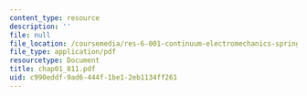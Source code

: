 ```yaml
---
content_type: resource
description: ''
file: null
file_location: /coursemedia/res-6-001-continuum-electromechanics-spring-2009/c990eddf9ad6444f1be12eb1134ff261_chap01_811.pdf
file_type: application/pdf
resourcetype: Document
title: chap01_811.pdf
uid: c990eddf-9ad6-444f-1be1-2eb1134ff261
---
```

